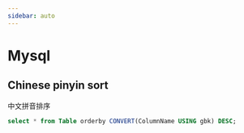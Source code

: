 ```yaml
---
sidebar: auto
---
```


# Mysql

## Chinese pinyin sort

中文拼音排序

```sql
select * from Table orderby CONVERT(ColumnName USING gbk) DESC;
```